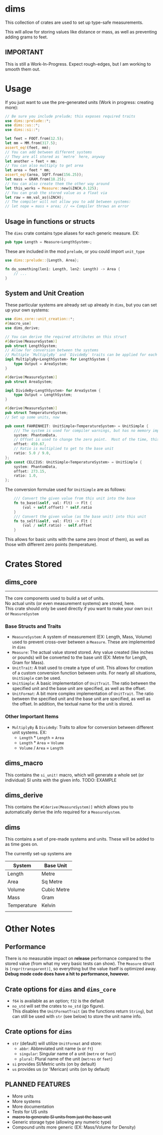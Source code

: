 # dims
This collection of crates are used to set up type-safe measurements.

This will allow for storing values like distance or mass, as well as preventing adding grams to feet.

## IMPORTANT
This is still a Work-In-Progress.  Expect rough-edges, but I am working to smooth them out.

# Usage
If you just want to use the pre-generated units (Work in progress: creating more):
```rust
// Be sure you include prelude; this exposes required traits
use dims::prelude::*;
use dims::us::*;
use dims::si::*;

let feet = FOOT.from(12.5);
let mm = MM.from(317.5);
assert_eq!(feet, mm);
// You can add between different systems
// They are all stored as `metre` here, anyway
let another = feet + mm;
// You can also multiply to get area
let area = feet * mm;
assert_eq!(area, SQFT.from(156.25));
let mass = GRAM.from(18.25);
// You can also create them the other way around
let this_works = Measure::new(&INCH,0.125);
// You can grab the stored value as a float via
let raw = mm.val_as(&INCH);
// The compiler will not allow you to add between systems:
// let nope = mass + area; // <= Compiler throws an error
```
## Usage in functions or structs
The `dims` crate contains type aliases for each generic measure.  EX:
```rust
pub type Length = Measure<LengthSystem>;
```
These are included in the mod `prelude`, or you could import `unit_type`
```rust
use dims::prelude::{Length, Area};

fn do_something(len1: Length, len2: Length) -> Area {
    // ...
}
```
## System and Unit Creation
These particular systems are already set up already in `dims`, but you can set up your own systems:
```rust
use dims_core::unit_creation::*;
#[macro_use]
use dims_derive;

// You can derive the required attributes on this struct
#[derive(MeasureSystem)]
pub struct LengthSystem;
// Allow for conversion between the systems
// Multiple `MultiplyBy` and `DivideBy` traits can be applied for each `MeasureSystem`
impl MultiplyBy<LengthSystem> for LengthSystem {
    type Output = AreaSystem;
}

#[derive(MeasureSystem)]
pub struct AreaSystem;

impl DivideBy<LengthSystem> for AreaSystem {
    type Output = LengthSystem;
}

#[derive(MeasureSystem)]
pub struct TemperatureSystem;
// Set up some units, now

pub const FAHRENHEIT: UnitSimple<TemperatureSystem> = UnitSimple {
    /// The system is used for compiler warnings, but has no memory impact in production code
    system: PhantomData,
    // Offset is used to change the zero point.  Most of the time, this is zero
    offset: 459.67,
    // Ratio is multiplied to get to the base unit
    ratio: 5.0 / 9.0,
};
pub const CELCIUS: UnitSimple<TemperatureSystem> = UnitSimple {
    system: PhantomData,
    offset: 273.15,
    ratio: 1.0,
};
```

The conversion formulae used for `UnitSimple` are as follows:
```rust
    /// Convert the given value from this unit into the base
    fn to_base(&self, val: Flt) -> Flt {
        (val + self.offset) * self.ratio
    }
    /// Convert the given value (as the base unit) into this unit
    fn to_self(&self, val: Flt) -> Flt {
        (val / self.ratio) - self.offset
    }
```
This allows for basic units with the same zero (most of them), as well as those with different zero points (temperature).

# Crates Stored

## dims_core
___
The core components used to build a set of units.\
No actual units (or even measurement systems) are stored, here.\
This crate should only be used directly if you want to make your own `Unit` or `MeasureSystem`
### Base Structs and Traits
- `MeasureSystem`: A system of measurement (EX: Length, Mass, Volume) used to prevent cross-over between a `Measure`.  These are implemented in `dims`
- `Measure`: The actual value stored stored.  Any value created (like inches or pounds) will be converted to the base unit (EX: Metre for Length, Gram for Mass).
- `UnitTrait`: A trait used to create a type of unit.  This allows for creation of a custom conversion function between units.  For nearly all situations, `UnitSimple` can be used.
- `UnitSimple`: A basic implementation of `UnitTrait`.  The ratio between the specified unit and the base unit are specified, as well as the offset.
- `UnitFormat`: A bit more complex implementation of `UnitTrait`.  The ratio between the specified unit and the base unit are specified, as well as the offset.  In addition, the textual name for the unit is stored.

### Other Important Items
- `MultiplyBy` & `DivideBy`: Traits to allow for conversion between different unit systems.  EX: 
  - `Length` * `Length` = `Area` 
  - `Length` * `Area` = `Volume`
  - `Volume` / `Area` = `Length`
## dims_macro
This contains the `si_unit!` macro, which will generate a whole set (or individual) SI units with the given info.
TODO: EXAMPLE
## dims_derive
This contains the `#[derive(MeasureSystem)]` which allows you to automatically derive the info required for a `MeasureSystem`.
## dims
This contains a set of pre-made systems and units.  These will be added to as time goes on.

The currently set-up systems are

| System      | Base Unit   |
|-------------|-------------|
| Length      | Metre       |
| Area        | Sq Metre    |
| Volume      | Cubic Metre |
| Mass        | Gram        |
| Temperature | Kelvin      |
|             |             |
# Other Notes
## Performance
There is no measurable impact on **release** performance compared to the stored value (from what my very basic tests can show).  The `Measure` struct is `[repr(transparent)]`, so everything but the value itself is optimized away.  **Debug mode code does have a hit to performance, however.**
## Crate options for `dims` and `dims_core`
- `f64` is available as an option; `f32` is the default
- `no_std` will set the crates to `no_std` (go figure).\
This disables the `UnitFormatTrait` (as the functions return `String`), but can still be used with `str` (see below) to store the unit name info.
## Crate options for `dims`
- `str` (default) will utilize `UnitFormat` and store:
  - `abbr`: Abbreviated unit name (`m` or `ft`)
  - `singular`: Singular name of a unit (`metre` or `foot`)
  - `plural`: Plural name of the unit (`metres` or `feet`)
- `si` provides SI/Metric units (on by default)
- `us` provides us (or 'Merican) units (on by default)

## PLANNED FEATURES
- More units
- More systems
- More documentation
- Tests for US units
- ~~macro to generate SI units from just the base unit~~
- Generic storage type (allowing any numeric type)
- Compound units more generic (EX: Mass/Volume for Density)